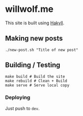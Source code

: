 # willwolf.me

This site is built using [Hakyll](https://jaspervdj.be/hakyll/).

## Making new posts

```
./new-post.sh "Title of new post"
```

## Building / Testing

```
make build # Build the site
make rebuild # Clean + Build
make serve # Serve local copy
```

### Deploying

Just push to `dev`.